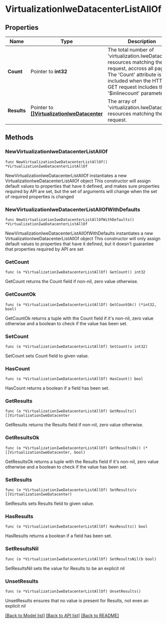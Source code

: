 # VirtualizationIweDatacenterListAllOf

## Properties

Name | Type | Description | Notes
------------ | ------------- | ------------- | -------------
**Count** | Pointer to **int32** | The total number of &#39;virtualization.IweDatacenter&#39; resources matching the request, accross all pages. The &#39;Count&#39; attribute is included when the HTTP GET request includes the &#39;$inlinecount&#39; parameter. | [optional] 
**Results** | Pointer to [**[]VirtualizationIweDatacenter**](VirtualizationIweDatacenter.md) | The array of &#39;virtualization.IweDatacenter&#39; resources matching the request. | [optional] 

## Methods

### NewVirtualizationIweDatacenterListAllOf

`func NewVirtualizationIweDatacenterListAllOf() *VirtualizationIweDatacenterListAllOf`

NewVirtualizationIweDatacenterListAllOf instantiates a new VirtualizationIweDatacenterListAllOf object
This constructor will assign default values to properties that have it defined,
and makes sure properties required by API are set, but the set of arguments
will change when the set of required properties is changed

### NewVirtualizationIweDatacenterListAllOfWithDefaults

`func NewVirtualizationIweDatacenterListAllOfWithDefaults() *VirtualizationIweDatacenterListAllOf`

NewVirtualizationIweDatacenterListAllOfWithDefaults instantiates a new VirtualizationIweDatacenterListAllOf object
This constructor will only assign default values to properties that have it defined,
but it doesn't guarantee that properties required by API are set

### GetCount

`func (o *VirtualizationIweDatacenterListAllOf) GetCount() int32`

GetCount returns the Count field if non-nil, zero value otherwise.

### GetCountOk

`func (o *VirtualizationIweDatacenterListAllOf) GetCountOk() (*int32, bool)`

GetCountOk returns a tuple with the Count field if it's non-nil, zero value otherwise
and a boolean to check if the value has been set.

### SetCount

`func (o *VirtualizationIweDatacenterListAllOf) SetCount(v int32)`

SetCount sets Count field to given value.

### HasCount

`func (o *VirtualizationIweDatacenterListAllOf) HasCount() bool`

HasCount returns a boolean if a field has been set.

### GetResults

`func (o *VirtualizationIweDatacenterListAllOf) GetResults() []VirtualizationIweDatacenter`

GetResults returns the Results field if non-nil, zero value otherwise.

### GetResultsOk

`func (o *VirtualizationIweDatacenterListAllOf) GetResultsOk() (*[]VirtualizationIweDatacenter, bool)`

GetResultsOk returns a tuple with the Results field if it's non-nil, zero value otherwise
and a boolean to check if the value has been set.

### SetResults

`func (o *VirtualizationIweDatacenterListAllOf) SetResults(v []VirtualizationIweDatacenter)`

SetResults sets Results field to given value.

### HasResults

`func (o *VirtualizationIweDatacenterListAllOf) HasResults() bool`

HasResults returns a boolean if a field has been set.

### SetResultsNil

`func (o *VirtualizationIweDatacenterListAllOf) SetResultsNil(b bool)`

 SetResultsNil sets the value for Results to be an explicit nil

### UnsetResults
`func (o *VirtualizationIweDatacenterListAllOf) UnsetResults()`

UnsetResults ensures that no value is present for Results, not even an explicit nil

[[Back to Model list]](../README.md#documentation-for-models) [[Back to API list]](../README.md#documentation-for-api-endpoints) [[Back to README]](../README.md)


